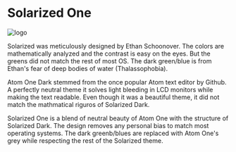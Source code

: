 # Solarized One

![logo](https://github.com/user-attachments/assets/c27b152e-5d0f-4c08-b452-5db09bdd508e)

Solarized was meticulously designed by Ethan Schoonover. The colors are mathematically analyzed and the contrast is easy on the eyes. But the greens did not match the rest of most OS. The dark green/blue is from Ethan's fear of deep bodies of water (Thalassophobia).

Atom One Dark stemmed from the once popular Atom text editor by Github. A perfectly neutral theme it solves light bleeding in LCD monitors while making the text readable. Even though it was a beautiful theme, it did not match the mathmatical riguros of Solarized Dark.

Solarized One is a blend of neutral beauty of Atom One with the structure of Solarized Dark. The design removes any personal bias to match most operating systems. The dark greenb/blues are replaced with Atom One's grey while respecting the rest of the Solarized theme.
